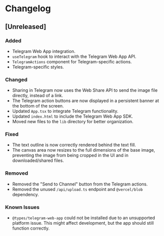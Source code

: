 # Changelog

## [Unreleased]

### Added
- Telegram Web App integration.
- `useTelegram` hook to interact with the Telegram Web App API.
- `TelegramActions` component for Telegram-specific actions.
- Telegram-specific styles.

### Changed
- Sharing in Telegram now uses the Web Share API to send the image file directly, instead of a link.
- The Telegram action buttons are now displayed in a persistent banner at the bottom of the screen.
- Updated `App.tsx` to integrate Telegram functionality.
- Updated `index.html` to include the Telegram Web App SDK.
- Moved new files to the `lib` directory for better organization.

### Fixed
- The text outline is now correctly rendered behind the text fill.
- The canvas area now resizes to the full dimensions of the base image, preventing the image from being cropped in the UI and in downloaded/shared files.

### Removed
- Removed the "Send to Channel" button from the Telegram actions.
- Removed the unused `/api/upload.ts` endpoint and `@vercel/blob` dependency.

### Known Issues
- `@types/telegram-web-app` could not be installed due to an unsupported platform issue. This might affect development, but the app should still function correctly.